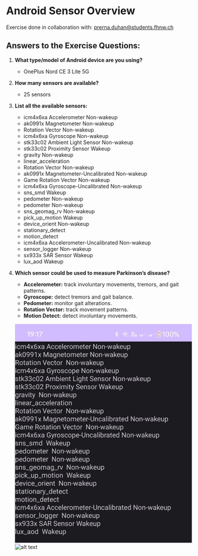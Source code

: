 # Android Sensor Overview
Exercise done in collaboration with: prerna.duhan@students.fhnw.ch

## Answers to the Exercise Questions:

1. **What type/model of Android device are you using?**

   - OnePlus Nord CE 3 Lite 5G

2. **How many sensors are available?**

   - 25 sensors

3. **List all the available sensors:**
   - icm4x6xa Accelerometer Non-wakeup
   - ak0991x Magnetometer Non-wakeup
   - Rotation Vector Non-wakeup
   - icm4x6xa Gyroscope Non-wakeup
   - stk33c02 Ambient Light Sensor Non-wakeup
   - stk33c02 Proximity Sensor Wakeup
   - gravity Non-wakeup
   - linear_acceleration
   - Rotation Vector Non-wakeup
   - ak0991x Magnetometer-Uncalibrated Non-wakeup
   - Game Rotation Vector Non-wakeup
   - icm4x6xa Gyroscope-Uncalibrated Non-wakeup
   - sns_smd Wakeup
   - pedometer Non-wakeup
   - pedometer Non-wakeup
   - sns_geomag_rv Non-wakeup
   - pick_up_motion Wakeup
   - device_orient Non-wakeup
   - stationary_detect
   - motion_detect
   - icm4x6xa Accelerometer-Uncalibrated Non-wakeup
   - sensor_logger Non-wakeup
   - sx933x SAR Sensor Wakeup
   - lux_aod Wakeup

4. **Which sensor could be used to measure Parkinson’s disease?**

   - **Accelerometer:** track involuntary movements, tremors, and gait patterns.
   - **Gyroscope:** detect tremors and gait balance.
   - **Pedometer:** monitor gait alterations.
   - **Rotation Vector:** track movement patterns.
   - **Motion Detect:** detect involuntary movements.
  
   ![Android Sensors](week.8%20(android%20sensor)/Android%20Sensors.jpeg)
   ![alt text](https://github.com/[DatAlbertW]/[MSDWeekly]/blob/[main]/Android%20Sensors.8/image.jpg?raw=true)

